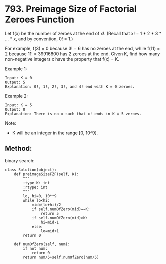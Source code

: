 # 793. Preimage Size of Factorial Zeroes Function

Let f(x) be the number of zeroes at the end of x!. (Recall that x! = 1 * 2 * 3 * ... * x, and by convention, 0! = 1.)

For example, f(3) = 0 because 3! = 6 has no zeroes at the end, while f(11) = 2 because 11! = 39916800 has 2 zeroes at the end. Given K, find how many non-negative integers x have the property that f(x) = K.

Example 1:

    Input: K = 0
    Output: 5
    Explanation: 0!, 1!, 2!, 3!, and 4! end with K = 0 zeroes.

Example 2:

    Input: K = 5
    Output: 0
    Explanation: There is no x such that x! ends in K = 5 zeroes.

Note:

- K will be an integer in the range [0, 10^9].

## Method:

binary search:

    class Solution(object):
        def preimageSizeFZF(self, K):
            """
            :type K: int
            :rtype: int
            """
            lo, hi=0, 10**9
            while lo<hi:
                mid=(lo+hi)/2
                if self.numOfZero(mid)==K:
                    return 5
                if self.numOfZero(mid)>K:
                    hi=mid-1
                else:
                    lo=mid+1
            return 0
            
        def numOfZero(self, num):
            if not num:
                return 0
            return num/5+self.numOfZero(num/5)